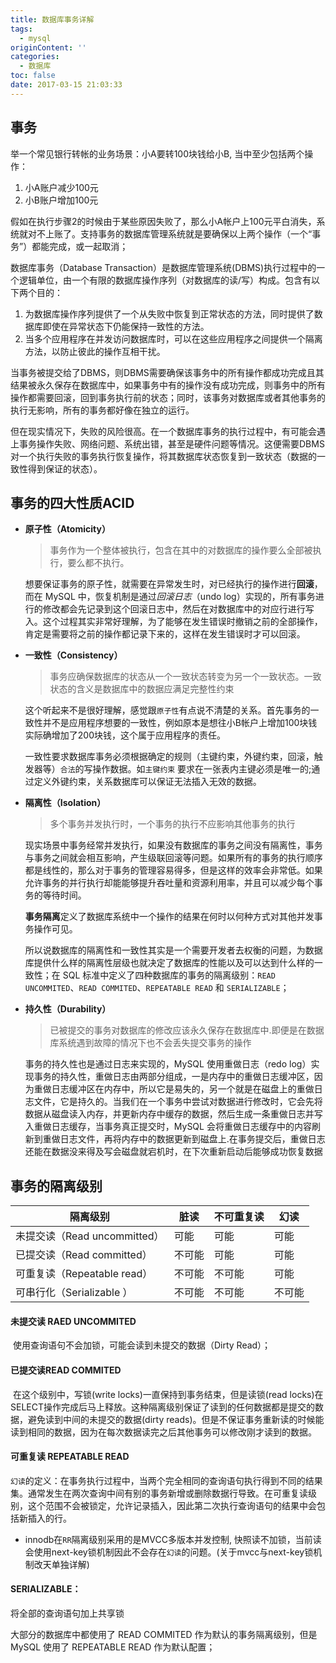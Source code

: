 ```yaml
---
title: 数据库事务详解
tags:
  - mysql
originContent: ''
categories:
  - 数据库
toc: false
date: 2017-03-15 21:03:33
---
```


## 事务

举一个常见银行转帐的业务场景：小A要转100块钱给小B, 当中至少包括两个操作：

1. 小A账户减少100元
2. 小B账户增加100元

假如在执行步骤2的时候由于某些原因失败了，那么小A帐户上100元平白消失，系统就对不上账了。支持事务的数据库管理系统就是要确保以上两个操作（一个“事务”）都能完成，或一起取消；

数据库事务（Database Transaction）是数据库管理系统(DBMS)执行过程中的一个逻辑单位，由一个有限的数据库操作序列（对数据库的读/写）构成。包含有以下两个目的：
  1. 为数据库操作序列提供了一个从失败中恢复到正常状态的方法，同时提供了数据库即使在异常状态下仍能保持一致性的方法。
  2. 当多个应用程序在并发访问数据库时，可以在这些应用程序之间提供一个隔离方法，以防止彼此的操作互相干扰。

当事务被提交给了DBMS，则DBMS需要确保该事务中的所有操作都成功完成且其结果被永久保存在数据库中，如果事务中有的操作没有成功完成，则事务中的所有操作都需要回滚，回到事务执行前的状态；同时，该事务对数据库或者其他事务的执行无影响，所有的事务都好像在独立的运行。

但在现实情况下，失败的风险很高。在一个数据库事务的执行过程中，有可能会遇上事务操作失败、网络问题、系统出错，甚至是硬件问题等情况。这便需要DBMS对一个执行失败的事务执行恢复操作，将其数据库状态恢复到一致状态（数据的一致性得到保证的状态）。

## 事务的四大性质ACID

- **原子性（Atomicity）**

  > 事务作为一个整体被执行，包含在其中的对数据库的操作要么全部被执行，要么都不执行。

  想要保证事务的原子性，就需要在异常发生时，对已经执行的操作进行**回滚**，而在 MySQL 中，恢复机制是通过*回滚日志*（undo log）实现的，所有事务进行的修改都会先记录到这个回滚日志中，然后在对数据库中的对应行进行写入。这个过程其实非常好理解，为了能够在发生错误时撤销之前的全部操作，肯定是需要将之前的操作都记录下来的，这样在发生错误时才可以回滚。

- **一致性（Consistency）**

  > 事务应确保数据库的状态从一个一致状态转变为另一个一致状态。一致状态的含义是数据库中的数据应满足完整性约束

  这个听起来不是很好理解，感觉跟`原子性`有点说不清楚的关系。首先事务的一致性并不是应用程序想要的一致性，例如原本是想往小B帐户上增加100块钱实际确增加了200块钱，这个属于应用程序的责任。

  一致性要求数据库事务必须根据确定的规则（主键约束，外键约束，回滚，触发器等）`合法`的写操作数据。如`主键约束`  要求在一张表内主键必须是唯一的;通过定义外键约束，关系数据库可以保证无法插入无效的数据。

  

- **隔离性（Isolation）**

  > 多个事务并发执行时，一个事务的执行不应影响其他事务的执行

  现实场景中事务经常并发执行，如果没有数据库的事务之间没有隔离性，事务与事务之间就会相互影响，产生级联回滚等问题。如果所有的事务的执行顺序都是线性的，那么对于事务的管理容易得多，但是这样的效率会非常低。如果允许事务的并行执行却能能够提升吞吐量和资源利用率，并且可以减少每个事务的等待时间。

  

  **事务隔离**定义了数据库系统中一个操作的结果在何时以何种方式对其他并发事务操作可见。

  

  所以说数据库的隔离性和一致性其实是一个需要开发者去权衡的问题，为数据库提供什么样的隔离性层级也就决定了数据库的性能以及可以达到什么样的一致性；在 SQL 标准中定义了四种数据库的事务的隔离级别：`READ UNCOMMITED`、`READ COMMITED`、`REPEATABLE READ` 和 `SERIALIZABLE`；

- **持久性（Durability）**

  > 已被提交的事务对数据库的修改应该永久保存在数据库中.即便是在数据库系统遇到故障的情况下也不会丢失提交事务的操作

  事务的持久性也是通过日志来实现的，MySQL 使用重做日志（redo log）实现事务的持久性，重做日志由两部分组成，一是内存中的重做日志缓冲区，因为重做日志缓冲区在内存中，所以它是易失的，另一个就是在磁盘上的重做日志文件，它是持久的。当我们在一个事务中尝试对数据进行修改时，它会先将数据从磁盘读入内存，并更新内存中缓存的数据，然后生成一条重做日志并写入重做日志缓存，当事务真正提交时，MySQL 会将重做日志缓存中的内容刷新到重做日志文件，再将内存中的数据更新到磁盘上.在事务提交后，重做日志还能在数据没来得及写会磁盘就宕机时，在下次重新启动后能够成功恢复数据


## 事务的隔离级别

| 隔离级别                     | 脏读   | 不可重复读 | 幻读   |
| -------------------------- | ------ | ---------- | ------ |
| 未提交读（Read uncommitted） | 可能   | 可能       | 可能   |
| 已提交读（Read committed）   | 不可能 | 可能       | 可能   |
| 可重复读（Repeatable read）  | 不可能 | 不可能     | 可能   |
| 可串行化（Serializable ）    | 不可能 | 不可能     | 不可能 |



#### 未提交读 RAED UNCOMMITED

​	使用查询语句不会加锁，可能会读到未提交的数据（Dirty Read）；

#### 已提交读READ COMMITED

​	在这个级别中，写锁(write locks)一直保持到事务结束，但是读锁(read locks)在SELECT操作完成后马上释放。这种隔离级别保证了读到的任何数据都是提交的数据，避免读到中间的未提交的数据(dirty reads)。但是不保证事务重新读的时候能读到相同的数据，因为在每次数据读完之后其他事务可以修改刚才读到的数据。

#### 可重复读 REPEATABLE READ

`幻读`的定义：在事务执行过程中，当两个完全相同的查询语句执行得到不同的结果集。通常发生在两次查询中间有别的事务新增或删除数据行导致。在可重复读级别，这个范围不会被锁定，允许记录插入，因此第二次执行查询语句的结果中会包括新插入的行。

- innodb在`RR`隔离级别采用的是MVCC多版本并发控制, 快照读不加锁，当前读会使用next-key锁机制因此不会存在`幻读`的问题。(关于mvcc与next-key锁机制改天单独详解)

#### SERIALIZABLE：

将全部的查询语句加上共享锁





大部分的数据库中都使用了 READ COMMITED 作为默认的事务隔离级别，但是 MySQL 使用了 REPEATABLE READ 作为默认配置；
